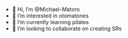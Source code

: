 - 👋 Hi, I’m @Michael-Matoro
- 👀 I’m interested in otomatones
- 🌱 I’m currently learning pilates
- 💞️ I’m looking to collaborate on creating SRs

<!---
Michael-Matoro/Michael-Matoro is a ✨ special ✨ repository because its `README.md` (this file) appears on your GitHub profile.
You can click the Preview link to take a look at your changes.
--->
